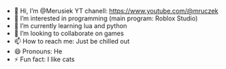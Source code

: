 - 👋 Hi, I’m @Merusiek YT chanell: https://www.youtube.com/@mruczek
- 👀 I’m interested in programming (main program: Roblox Studio)
- 🌱 I’m currently learning lua and python
- 💞️ I’m looking to collaborate on games
- 📫 How to reach me: Just be chilled out
- 😄 Pronouns: He
- ⚡ Fun fact: I like cats

<!---
Merusiek/Merusiek is a ✨ special ✨ repository because its `README.md` (this file) appears on your GitHub profile.
You can click the Preview link to take a look at your changes.
--->
